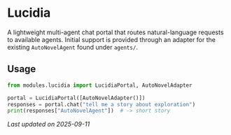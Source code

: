 # Lucidia

A lightweight multi-agent chat portal that routes natural-language requests to
available agents. Initial support is provided through an adapter for the existing
`AutoNovelAgent` found under `agents/`.

## Usage

```python
from modules.lucidia import LucidiaPortal, AutoNovelAdapter

portal = LucidiaPortal([AutoNovelAdapter()])
responses = portal.chat("tell me a story about exploration")
print(responses["AutoNovelAgent"])  # -> short story
```

_Last updated on 2025-09-11_
